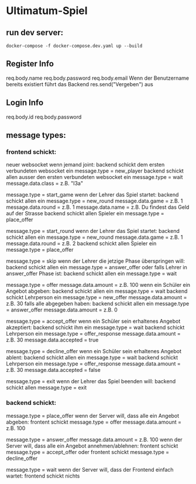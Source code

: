 # Ultimatum-Spiel

## run dev server:
```
docker-compose -f docker-compose.dev.yaml up --build
```

## Register Info
req.body.name
req.body.password
req.body.email
Wenn der Benutzername bereits existiert führt das Backend
res.send("Vergeben")
aus

## Login Info
req.body.id
req.body.password



## message types:
### frontend schickt:
neuer websocket
wenn jemand joint:
  backend schickt dem ersten verbundeten websocket ein message.type = new_player
  backend schickt allen ausser den ersten verbundeten websocket ein message.type = wait 
  message.data.class = z.B. "I3a"

message.type = start_game
wenn der Lehrer das Spiel startet:
  backend schickt allen ein message.type = new_round
  message.data.game = z.B. 1
  message.data.round = z.B. 1
  message.data.name = z.B. Du findest das Geld auf der Strasse
  backend schickt allen Spieler ein message.type = place_offer

message.type = start_round
wenn der Lehrer das Spiel startet:
  backend schickt allen ein message.type = new_round
  message.data.game = z.B. 1
  message.data.round = z.B. 2
  backend schickt allen Spieler ein message.type = place_offer

message.type = skip
wenn der Lehrer die jetzige Phase überspringen will:
  backend schickt allen ein message.type = answer_offer
  oder falls Lehrer in answer_offer Phase ist:
  backend schickt allen ein message.type = wait

message.type = offer
message.data.amount = z.B. 100
wenn ein Schüler ein Angebot abgeben:
  backend schickt allen ein message.type = wait 
  backend schickt Lehrperson ein message.type = new_offer
  message.data.amount = z.B. 30
  falls alle abgegeben haben:
  backend schickt allen ein message.type = answer_offer
  message.data.amount = z.B. 0

message.type = accept_offer
wenn ein Schüler sein erhaltenes Angebot akzeptiert:
  backend schickt ihm ein message.type = wait 
  backend schickt Lehrperson ein message.type = offer_response
  message.data.amount = z.B. 30
  message.data.accepted = true

message.type = decline_offer
wenn ein Schüler sein erhaltenes Angebot ablent:
  backend schickt allen ein message.type = wait 
  backend schickt Lehrperson ein message.type = offer_response
  message.data.amount = z.B. 30
  message.data.accepted = false

message.type = exit
wenn der Lehrer das Spiel beenden will:
  backend schickt allen message.type = exit 

### backend schickt:
message.type = place_offer
wenn der Server will, dass alle ein Angebot abgeben:
  frontent schickt message.type = offer
  message.data.amount = z.B. 100

message.type = answer_offer
message.data.amount = z.B. 100
wenn der Server will, dass alle ein Angebot annehmen/ablehnen:
  frontent schickt message.type = accept_offer
  oder
  frontent schickt message.type = decline_offer

message.type = wait
wenn der Server will, dass der Frontend einfach wartet:
  frontend schickt nichts
